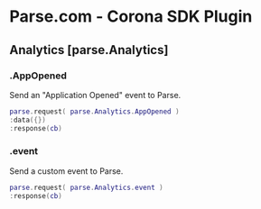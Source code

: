 # Parse.com - Corona SDK Plugin

## Analytics [parse.Analytics]

### .AppOpened

Send an "Application Opened" event to Parse.

```lua
parse.request( parse.Analytics.AppOpened )
:data({})
:response(cb)
```

### .event

Send a custom event to Parse.

```lua
parse.request( parse.Analytics.event )
:response(cb)
```
